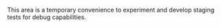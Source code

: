 This area is a temporary convenience to experiment and develop staging tests for debug capabilities.

